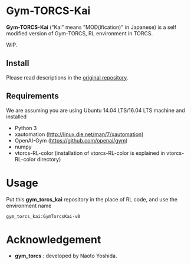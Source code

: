 # Gym-TORCS-Kai

**Gym-TORCS-Kai** ("Kai" means "MOD(ification)" in Japanese) is a self modified version of Gym-TORCS, RL environment in TORCS.

WIP.


## Install
Please read descriptions in the [original repository](https://github.com/ugo-nama-kun/gym_torcs).

## Requirements
We are assuming you are using Ubuntu 14.04 LTS/16.04 LTS machine and installed
* Python 3
* xautomation (http://linux.die.net/man/7/xautomation)
* OpenAI-Gym (https://github.com/openai/gym)
* numpy
* vtorcs-RL-color (installation of vtorcs-RL-color is explained in vtorcs-RL-color directory)

# Usage
Put this **gym_torcs_kai** repository in the place of RL code, and use the environment name
```
gym_torcs_kai:GymTorcsKai-v0
```

# Acknowledgement
- **gym_torcs** : developed by Naoto Yoshida.

